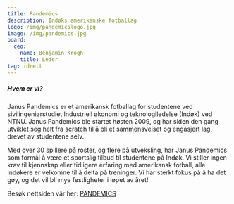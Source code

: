 ```yaml
---
title: Pandemics
description: Indøks amerikanske fotballag
logo: /img/pandemicslogo.jpg
image: /img/pandemics.jpg
board:
  ceo:
    name: Benjamin Krogh
    title: Leder
tag: idrett
---
```


##### Hvem er vi?

Janus Pandemics er et amerikansk fotballag for studentene ved sivilingeniørstudiet Industriell økonomi og teknologiledelse (Indøk) ved NTNU. Janus Pandemics ble startet høsten 2009, og har siden den gang utviklet seg helt fra scratch til å bli et sammensveiset og engasjert lag, drevet av studentene selv.

Med over 30 spillere på roster, og flere på utveksling, har Janus Pandemics som formål å være et sportslig tilbud til studentene på Indøk. Vi stiller ingen krav til kjennskap eller tidligere erfaring med amerikansk fotball, alle indøkere er velkomne til å delta på treninger. Vi har sterkt fokus på å ha det gøy, og det vil bli mye festligheter i løpet av året!

Besøk nettsiden vår her: [PANDEMICS](http://januspandemics.yolasite.com/)
